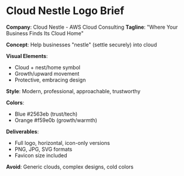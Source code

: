 # Cloud Nestle Logo Brief

**Company**: Cloud Nestle - AWS Cloud Consulting
**Tagline**: "Where Your Business Finds Its Cloud Home"

**Concept**: Help businesses "nestle" (settle securely) into cloud

**Visual Elements**:
- Cloud + nest/home symbol
- Growth/upward movement
- Protective, embracing design

**Style**: Modern, professional, approachable, trustworthy

**Colors**: 
- Blue #2563eb (trust/tech)
- Orange #f59e0b (growth/warmth)

**Deliverables**: 
- Full logo, horizontal, icon-only versions
- PNG, JPG, SVG formats
- Favicon size included

**Avoid**: Generic clouds, complex designs, cold colors
